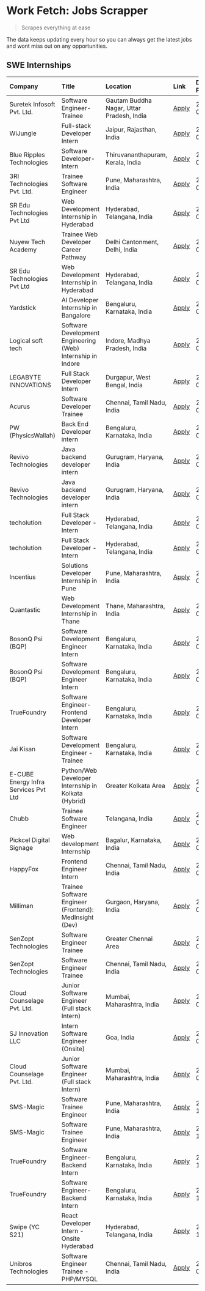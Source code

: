 # Work Fetch: Jobs Scrapper
> Scrapes everything at ease

The data keeps updating every hour so you can always get the latest jobs and wont miss out on any opportunities.

## SWE Internships
<!--START_SECTION:workfetch-->
| Company                              | Title                                                       | Location                                  | Link                                                                                                                                                                                                                                                                                         | Date Posted   |
|:-------------------------------------|:------------------------------------------------------------|:------------------------------------------|:---------------------------------------------------------------------------------------------------------------------------------------------------------------------------------------------------------------------------------------------------------------------------------------------|:--------------|
| Suretek Infosoft Pvt. Ltd.           | Software Engineer-Trainee                                   | Gautam Buddha Nagar, Uttar Pradesh, India | [Apply](https://in.linkedin.com/jobs/view/software-engineer-trainee-at-suretek-infosoft-pvt-ltd-3916999948?position=4&pageNum=0&refId=xmFVKw1U2K0vKsBkA0%2ByJA%3D%3D&trackingId=Cw4cGRH6yrn1F984Ec4%2Bfw%3D%3D&trk=public_jobs_jserp-result_search-card)                                     | 2024-05-04    |
| WiJungle                             | Full-stack Developer Intern                                 | Jaipur, Rajasthan, India                  | [Apply](https://in.linkedin.com/jobs/view/full-stack-developer-intern-at-wijungle-3912864543?position=5&pageNum=0&refId=xmFVKw1U2K0vKsBkA0%2ByJA%3D%3D&trackingId=75g5fqzj8%2FMQwThZROLW4g%3D%3D&trk=public_jobs_jserp-result_search-card)                                                   | 2024-05-01    |
| Blue Ripples Technologies            | Software Developer- Intern                                  | Thiruvananthapuram, Kerala, India         | [Apply](https://in.linkedin.com/jobs/view/software-developer-intern-at-blue-ripples-technologies-3913669644?position=6&pageNum=0&refId=xmFVKw1U2K0vKsBkA0%2ByJA%3D%3D&trackingId=UVd3hLK%2Fh6%2BJGwN%2F4JeCIw%3D%3D&trk=public_jobs_jserp-result_search-card)                                | 2024-05-01    |
| 3RI Technologies Pvt. Ltd.           | Trainee Software Engineer                                   | Pune, Maharashtra, India                  | [Apply](https://in.linkedin.com/jobs/view/trainee-software-engineer-at-3ri-technologies-pvt-ltd-3912869178?position=24&pageNum=0&refId=xmFVKw1U2K0vKsBkA0%2ByJA%3D%3D&trackingId=jMJfEPixhSDRLOXbpq6xeA%3D%3D&trk=public_jobs_jserp-result_search-card)                                      | 2024-05-01    |
| SR Edu Technologies Pvt Ltd          | Web Development Internship in Hyderabad                     | Hyderabad, Telangana, India               | [Apply](https://in.linkedin.com/jobs/view/web-development-internship-in-hyderabad-at-sr-edu-technologies-pvt-ltd-3915582854?position=35&pageNum=0&refId=xmFVKw1U2K0vKsBkA0%2ByJA%3D%3D&trackingId=jMzMkJPCtkT4z5Po8Gb78Q%3D%3D&trk=public_jobs_jserp-result_search-card)                     | 2024-05-01    |
| Nuyew Tech Academy                   | Trainee Web Developer Career Pathway                        | Delhi Cantonment, Delhi, India            | [Apply](https://in.linkedin.com/jobs/view/trainee-web-developer-career-pathway-at-nuyew-tech-academy-3913670652?position=43&pageNum=0&refId=xmFVKw1U2K0vKsBkA0%2ByJA%3D%3D&trackingId=7DRIARk2Sdpy4%2FksJ6VlrQ%3D%3D&trk=public_jobs_jserp-result_search-card)                               | 2024-05-01    |
| SR Edu Technologies Pvt Ltd          | Web Development Internship in Hyderabad                     | Hyderabad, Telangana, India               | [Apply](https://in.linkedin.com/jobs/view/web-development-internship-in-hyderabad-at-sr-edu-technologies-pvt-ltd-3915582854?position=10&pageNum=2&refId=4OwNukNwojC0G0QQUIFTdw%3D%3D&trackingId=1TOLv3pl7aIP%2FLcQNbLVqw%3D%3D&trk=public_jobs_jserp-result_search-card)                     | 2024-05-01    |
| Yardstick                            | AI Developer Internship in Bangalore                        | Bengaluru, Karnataka, India               | [Apply](https://in.linkedin.com/jobs/view/ai-developer-internship-in-bangalore-at-yardstick-3912040150?position=25&pageNum=0&refId=xmFVKw1U2K0vKsBkA0%2ByJA%3D%3D&trackingId=0l%2Fh1Bz4ky2v9Z3LUPUs0g%3D%3D&trk=public_jobs_jserp-result_search-card)                                        | 2024-04-26    |
| Logical soft tech                    | Software Development Engineering (Web) Internship in Indore | Indore, Madhya Pradesh, India             | [Apply](https://in.linkedin.com/jobs/view/software-development-engineering-web-internship-in-indore-at-logical-soft-tech-3911339813?position=19&pageNum=0&refId=xmFVKw1U2K0vKsBkA0%2ByJA%3D%3D&trackingId=yGoF%2FRUcDHTI164vbOLSXQ%3D%3D&trk=public_jobs_jserp-result_search-card)           | 2024-04-25    |
| LEGABYTE INNOVATIONS                 | Full Stack Developer Intern                                 | Durgapur, West Bengal, India              | [Apply](https://in.linkedin.com/jobs/view/full-stack-developer-intern-at-legabyte-innovations-3909242720?position=48&pageNum=0&refId=xmFVKw1U2K0vKsBkA0%2ByJA%3D%3D&trackingId=qFAzc%2BgMQUVIfiKcYb7aRg%3D%3D&trk=public_jobs_jserp-result_search-card)                                      | 2024-04-24    |
| Acurus                               | Software Developer Trainee                                  | Chennai, Tamil Nadu, India                | [Apply](https://in.linkedin.com/jobs/view/software-developer-trainee-at-acurus-3907363844?position=16&pageNum=0&refId=xmFVKw1U2K0vKsBkA0%2ByJA%3D%3D&trackingId=DVRrZgGg4wCFM9w7WDv3zg%3D%3D&trk=public_jobs_jserp-result_search-card)                                                       | 2024-04-23    |
| PW (PhysicsWallah)                   | Back End Developer intern                                   | Bengaluru, Karnataka, India               | [Apply](https://in.linkedin.com/jobs/view/back-end-developer-intern-at-pw-physicswallah-3907293630?position=18&pageNum=0&refId=xmFVKw1U2K0vKsBkA0%2ByJA%3D%3D&trackingId=AvzKpOl0vrXYkE166%2FtB3g%3D%3D&trk=public_jobs_jserp-result_search-card)                                            | 2024-04-22    |
| Revivo Technologies                  | Java backend developer intern                               | Gurugram, Haryana, India                  | [Apply](https://in.linkedin.com/jobs/view/java-backend-developer-intern-at-revivo-technologies-3906034446?position=29&pageNum=0&refId=xmFVKw1U2K0vKsBkA0%2ByJA%3D%3D&trackingId=Uvl5nzOncEAyHjDFjyT6Cg%3D%3D&trk=public_jobs_jserp-result_search-card)                                       | 2024-04-19    |
| Revivo Technologies                  | Java backend developer intern                               | Gurugram, Haryana, India                  | [Apply](https://in.linkedin.com/jobs/view/java-backend-developer-intern-at-revivo-technologies-3906034446?position=4&pageNum=2&refId=4OwNukNwojC0G0QQUIFTdw%3D%3D&trackingId=OO7hEMIWj%2BdfgcrVZgALdg%3D%3D&trk=public_jobs_jserp-result_search-card)                                        | 2024-04-19    |
| techolution                          | Full Stack Developer - Intern                               | Hyderabad, Telangana, India               | [Apply](https://in.linkedin.com/jobs/view/full-stack-developer-intern-at-techolution-3904814977?position=34&pageNum=0&refId=xmFVKw1U2K0vKsBkA0%2ByJA%3D%3D&trackingId=WOhIg%2FsoZ%2BQ8rEQbQGtvgw%3D%3D&trk=public_jobs_jserp-result_search-card)                                             | 2024-04-18    |
| techolution                          | Full Stack Developer - Intern                               | Hyderabad, Telangana, India               | [Apply](https://in.linkedin.com/jobs/view/full-stack-developer-intern-at-techolution-3904814977?position=9&pageNum=2&refId=4OwNukNwojC0G0QQUIFTdw%3D%3D&trackingId=AkznlEpWQEtQoBdPPgwtfA%3D%3D&trk=public_jobs_jserp-result_search-card)                                                    | 2024-04-18    |
| Incentius                            | Solutions Developer Internship in Pune                      | Pune, Maharashtra, India                  | [Apply](https://in.linkedin.com/jobs/view/solutions-developer-internship-in-pune-at-incentius-3904329499?position=11&pageNum=0&refId=xmFVKw1U2K0vKsBkA0%2ByJA%3D%3D&trackingId=a%2B84mCa9%2FZxFV5bNXuMlzQ%3D%3D&trk=public_jobs_jserp-result_search-card)                                    | 2024-04-17    |
| Quantastic                           | Web Development Internship in Thane                         | Thane, Maharashtra, India                 | [Apply](https://in.linkedin.com/jobs/view/web-development-internship-in-thane-at-quantastic-3888221292?position=55&pageNum=0&refId=xmFVKw1U2K0vKsBkA0%2ByJA%3D%3D&trackingId=JkbMMUiRb1NcFZEIrZFWvA%3D%3D&trk=public_jobs_jserp-result_search-card)                                          | 2024-04-08    |
| BosonQ Psi (BQP)                     | Software Development Engineer Intern                        | Bengaluru, Karnataka, India               | [Apply](https://in.linkedin.com/jobs/view/software-development-engineer-intern-at-bosonq-psi-bqp-3888328596?position=27&pageNum=0&refId=xmFVKw1U2K0vKsBkA0%2ByJA%3D%3D&trackingId=71kNUX%2Fx57W8SPt7rKpZfw%3D%3D&trk=public_jobs_jserp-result_search-card)                                   | 2024-04-06    |
| BosonQ Psi (BQP)                     | Software Development Engineer Intern                        | Bengaluru, Karnataka, India               | [Apply](https://in.linkedin.com/jobs/view/software-development-engineer-intern-at-bosonq-psi-bqp-3888328596?position=2&pageNum=2&refId=4OwNukNwojC0G0QQUIFTdw%3D%3D&trackingId=SJ0N6glCsM9zSf8d7JCEHg%3D%3D&trk=public_jobs_jserp-result_search-card)                                        | 2024-04-06    |
| TrueFoundry                          | Software Engineer- Frontend Developer Intern                | Bengaluru, Karnataka, India               | [Apply](https://in.linkedin.com/jobs/view/software-engineer-frontend-developer-intern-at-truefoundry-3887320206?position=14&pageNum=0&refId=xmFVKw1U2K0vKsBkA0%2ByJA%3D%3D&trackingId=cZkJY2rA1hYsFE7o9KCl8g%3D%3D&trk=public_jobs_jserp-result_search-card)                                 | 2024-04-05    |
| Jai Kisan                            | Software Development Engineer - Trainee                     | Bengaluru, Karnataka, India               | [Apply](https://in.linkedin.com/jobs/view/software-development-engineer-trainee-at-jai-kisan-3913911193?position=8&pageNum=0&refId=xmFVKw1U2K0vKsBkA0%2ByJA%3D%3D&trackingId=s58r3JIUdGSqXoBdkud%2BZg%3D%3D&trk=public_jobs_jserp-result_search-card)                                        | 2024-04-04    |
| E-CUBE Energy Infra Services Pvt Ltd | Python/Web Developer Internship in Kolkata (Hybrid)         | Greater Kolkata Area                      | [Apply](https://in.linkedin.com/jobs/view/python-web-developer-internship-in-kolkata-hybrid-at-e-cube-energy-infra-services-pvt-ltd-3882160442?position=7&pageNum=0&refId=xmFVKw1U2K0vKsBkA0%2ByJA%3D%3D&trackingId=gGjpgSXeHLf3S9Q1m%2FueNg%3D%3D&trk=public_jobs_jserp-result_search-card) | 2024-04-02    |
| Chubb                                | Trainee Software Engineer                                   | Telangana, India                          | [Apply](https://in.linkedin.com/jobs/view/trainee-software-engineer-at-chubb-3909641440?position=15&pageNum=0&refId=xmFVKw1U2K0vKsBkA0%2ByJA%3D%3D&trackingId=7eYmwm0HCakoQvxKssAXOQ%3D%3D&trk=public_jobs_jserp-result_search-card)                                                         | 2024-03-30    |
| Pickcel Digital Signage              | Web development Internship                                  | Bagalur, Karnataka, India                 | [Apply](https://in.linkedin.com/jobs/view/web-development-internship-at-pickcel-digital-signage-3849506118?position=58&pageNum=0&refId=xmFVKw1U2K0vKsBkA0%2ByJA%3D%3D&trackingId=wBSzGEP%2B%2BsTNbPJefWzv9A%3D%3D&trk=public_jobs_jserp-result_search-card)                                  | 2024-03-08    |
| HappyFox                             | Frontend Engineer Intern                                    | Chennai, Tamil Nadu, India                | [Apply](https://in.linkedin.com/jobs/view/frontend-engineer-intern-at-happyfox-3848357951?position=56&pageNum=0&refId=xmFVKw1U2K0vKsBkA0%2ByJA%3D%3D&trackingId=TLPA7paxlpAVgVjoEEukUQ%3D%3D&trk=public_jobs_jserp-result_search-card)                                                       | 2024-03-07    |
| Milliman                             | Trainee Software Engineer (Frontend): MedInsight (Dev)      | Gurgaon, Haryana, India                   | [Apply](https://in.linkedin.com/jobs/view/trainee-software-engineer-frontend-medinsight-dev-at-milliman-3792874280?position=10&pageNum=0&refId=xmFVKw1U2K0vKsBkA0%2ByJA%3D%3D&trackingId=pCw8T4VkS3jEVwMEJfbGSQ%3D%3D&trk=public_jobs_jserp-result_search-card)                              | 2024-03-01    |
| SenZopt Technologies                 | Software Engineer Trainee                                   | Greater Chennai Area                      | [Apply](https://in.linkedin.com/jobs/view/software-engineer-trainee-at-senzopt-technologies-3827688781?position=36&pageNum=0&refId=xmFVKw1U2K0vKsBkA0%2ByJA%3D%3D&trackingId=fy1oOHKz3%2BiWnkNFbDNLuw%3D%3D&trk=public_jobs_jserp-result_search-card)                                        | 2024-02-12    |
| SenZopt Technologies                 | Software Engineer Trainee                                   | Chennai, Tamil Nadu, India                | [Apply](https://in.linkedin.com/jobs/view/software-engineer-trainee-at-senzopt-technologies-3827686880?position=53&pageNum=0&refId=xmFVKw1U2K0vKsBkA0%2ByJA%3D%3D&trackingId=xUJlpq6623EunuQZ8ZR4Ww%3D%3D&trk=public_jobs_jserp-result_search-card)                                          | 2024-02-12    |
| Cloud Counselage Pvt. Ltd.           | Junior Software Engineer (Full stack Intern)                | Mumbai, Maharashtra, India                | [Apply](https://in.linkedin.com/jobs/view/junior-software-engineer-full-stack-intern-at-cloud-counselage-pvt-ltd-3803132814?position=28&pageNum=0&refId=xmFVKw1U2K0vKsBkA0%2ByJA%3D%3D&trackingId=7lxktyp5C2A6VdB2I0Vcxw%3D%3D&trk=public_jobs_jserp-result_search-card)                     | 2024-01-11    |
| SJ Innovation LLC                    | Intern Software Engineer (Onsite)                           | Goa, India                                | [Apply](https://in.linkedin.com/jobs/view/intern-software-engineer-onsite-at-sj-innovation-llc-3799959011?position=44&pageNum=0&refId=xmFVKw1U2K0vKsBkA0%2ByJA%3D%3D&trackingId=fgYdrQ6Qs5EoqdBngR2lhQ%3D%3D&trk=public_jobs_jserp-result_search-card)                                       | 2024-01-11    |
| Cloud Counselage Pvt. Ltd.           | Junior Software Engineer (Full stack Intern)                | Mumbai, Maharashtra, India                | [Apply](https://in.linkedin.com/jobs/view/junior-software-engineer-full-stack-intern-at-cloud-counselage-pvt-ltd-3803132814?position=3&pageNum=2&refId=4OwNukNwojC0G0QQUIFTdw%3D%3D&trackingId=2KQDtMUqYfFVZWQjolpt8w%3D%3D&trk=public_jobs_jserp-result_search-card)                        | 2024-01-11    |
| SMS-Magic                            | Software Trainee Engineer                                   | Pune, Maharashtra, India                  | [Apply](https://in.linkedin.com/jobs/view/software-trainee-engineer-at-sms-magic-3761409781?position=30&pageNum=0&refId=xmFVKw1U2K0vKsBkA0%2ByJA%3D%3D&trackingId=dCHpJj3HQJOa2cIEqkil0A%3D%3D&trk=public_jobs_jserp-result_search-card)                                                     | 2023-11-16    |
| SMS-Magic                            | Software Trainee Engineer                                   | Pune, Maharashtra, India                  | [Apply](https://in.linkedin.com/jobs/view/software-trainee-engineer-at-sms-magic-3761409781?position=5&pageNum=2&refId=4OwNukNwojC0G0QQUIFTdw%3D%3D&trackingId=LdwBb70EkE851MG%2BfIiwSw%3D%3D&trk=public_jobs_jserp-result_search-card)                                                      | 2023-11-16    |
| TrueFoundry                          | Software Engineer-Backend Intern                            | Bengaluru, Karnataka, India               | [Apply](https://in.linkedin.com/jobs/view/software-engineer-backend-intern-at-truefoundry-3779508170?position=31&pageNum=0&refId=xmFVKw1U2K0vKsBkA0%2ByJA%3D%3D&trackingId=qC5I0B3afKZDZ18y8b67HQ%3D%3D&trk=public_jobs_jserp-result_search-card)                                            | 2023-11-10    |
| TrueFoundry                          | Software Engineer-Backend Intern                            | Bengaluru, Karnataka, India               | [Apply](https://in.linkedin.com/jobs/view/software-engineer-backend-intern-at-truefoundry-3779508170?position=6&pageNum=2&refId=4OwNukNwojC0G0QQUIFTdw%3D%3D&trackingId=IKXggAJrKxWWNuo5IERnDw%3D%3D&trk=public_jobs_jserp-result_search-card)                                               | 2023-11-10    |
| Swipe (YC S21)                       | React Developer Intern - Onsite Hyderabad                   | Hyderabad, Telangana, India               | [Apply](https://in.linkedin.com/jobs/view/react-developer-intern-onsite-hyderabad-at-swipe-yc-s21-3737600089?position=39&pageNum=0&refId=xmFVKw1U2K0vKsBkA0%2ByJA%3D%3D&trackingId=17DZVkDQVlYlqyZ%2BoGfbcQ%3D%3D&trk=public_jobs_jserp-result_search-card)                                  | 2023-10-13    |
| Unibros Technologies                 | Software Engineer Trainee - PHP/MYSQL                       | Chennai, Tamil Nadu, India                | [Apply](https://in.linkedin.com/jobs/view/software-engineer-trainee-php-mysql-at-unibros-technologies-3656599241?position=37&pageNum=0&refId=xmFVKw1U2K0vKsBkA0%2ByJA%3D%3D&trackingId=SMCBbK2FaM4g4GyQc1oBVg%3D%3D&trk=public_jobs_jserp-result_search-card)                                | 2023-06-12    |
<!--END_SECTION:workfetch-->
